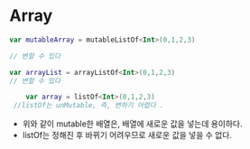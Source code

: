 # Array

```kt
var mutableArray = mutableListOf<Int>(0,1,2,3)

// 변할 수 있다
```

```kt
var arrayList = arrayListOf<Int>(0,1,2,3) 
// 변할 수 있다

```
```kt      
    var array = listOf<Int>(0,1,2,3)  
 //listOf는 unMutable, 즉, 변하기 어렵다 .
```

- 위와 같이 mutable한 배열은, 배열에 새로운 값을 넣는데 용이하다.
- listOf는 정해진 후 바뀌기 어려우므로 새로운 값을 넣을 수 없다.
